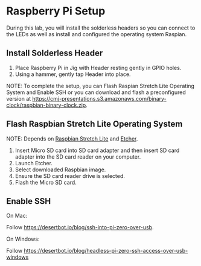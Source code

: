 # Raspberry Pi Setup

During this lab, you will install the solderless headers so you can connect to the LEDs as well as install and configured the operating system Raspian.

## Install Solderless Header

1. Place Raspberry Pi in Jig with Header resting gently in GPIO holes.
1. Using a hammer, gently tap Header into place.

NOTE: To complete the setup, you can Flash Raspian Stretch Lite Operating System and Enable SSH or you can download and flash a preconfigured version at https://cmj-presentations.s3.amazonaws.com/binary-clock/raspbian-binary-clock.zip.

## Flash Raspbian Stretch Lite Operating System

NOTE: Depends on [Raspbian Stretch Lite](http://director.downloads.raspberrypi.org/raspbian_lite/images/raspbian_lite-2018-06-29/2018-06-27-raspbian-stretch-lite.zip) and [Etcher](https://etcher.io).

1. Insert Micro SD card into SD card adapter and then insert SD card adapter into the SD card reader on your computer.
1. Launch Etcher.
1. Select downloaded Raspbian image.
1. Ensure the SD card reader drive is selected.
1. Flash the Micro SD card.

## Enable SSH

On Mac:

Follow https://desertbot.io/blog/ssh-into-pi-zero-over-usb.

On Windows:

Follow https://desertbot.io/blog/headless-pi-zero-ssh-access-over-usb-windows